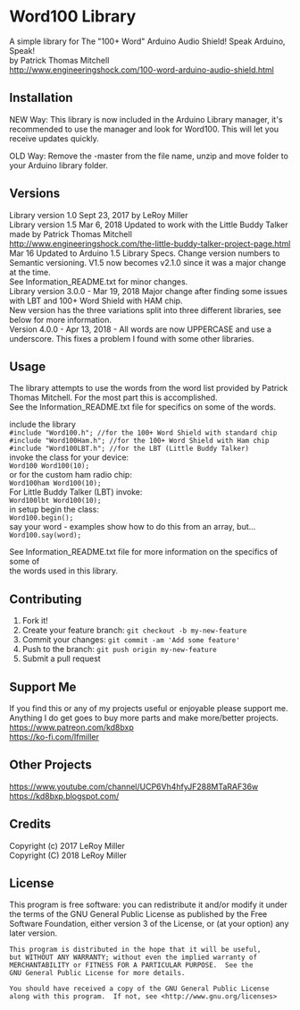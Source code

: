 # Word100 Library

A simple library for The "100+ Word" Arduino Audio Shield! Speak Arduino, Speak!  
by Patrick Thomas Mitchell  
http://www.engineeringshock.com/100-word-arduino-audio-shield.html  
  

## Installation

NEW Way: This library is now included in the Arduino Library manager, it's recommended to use the manager and look for Word100. This will let you receive updates quickly.  
  
OLD Way: Remove the -master from the file name, unzip and move folder to your Arduino library folder.  

## Versions

Library version 1.0 Sept 23, 2017 by LeRoy Miller  
Library version 1.5 Mar 6, 2018 Updated to work with the Little Buddy Talker made by Patrick Thomas Mitchell  
http://www.engineeringshock.com/the-little-buddy-talker-project-page.html  
Mar 16 Updated to Arduino 1.5 Library Specs. Change version numbers to Semantic
versioning. V1.5 now becomes v2.1.0 since it was a major change at the time.  
See Information_README.txt for minor changes.  
Library version 3.0.0 - Mar 19, 2018 Major change after finding some issues with LBT and 100+ Word Shield with HAM chip.  
New version has the three variations split into three different libraries, see below for more information.  
Version 4.0.0 - Apr 13, 2018 - All words are now UPPERCASE and use a underscore. This fixes a problem I found with some other libraries.  

## Usage

The library attempts to use the words from the word list provided by Patrick Thomas Mitchell.  For the most part this is accomplished.  
 See the Information_README.txt file for specifics on some of the words.  
  
include the library  
```#include "Word100.h"; //for the 100+ Word Shield with standard chip```   
```#include "Word100Ham.h"; //for the 100+ Word Shield with Ham chip```  
```#include "Word100LBT.h"; //for the LBT (Little Buddy Talker)```  
invoke the class for your device:  
```Word100 Word100(10);```   
or for the custom ham radio chip:   
```Word100ham Word100(10);```   
For Little Buddy Talker (LBT) invoke:  
```Word100lbt Word100(10);```  
in setup begin the class:   
```Word100.begin();```  
say your word - examples show how to do this from an array, but...   
```Word100.say(word);```   

See Information_README.txt file for more information on the specifics of some of  
the words used in this library.   


## Contributing

1. Fork it!
2. Create your feature branch: `git checkout -b my-new-feature`
3. Commit your changes: `git commit -am 'Add some feature'`
4. Push to the branch: `git push origin my-new-feature`
5. Submit a pull request

## Support Me

If you find this or any of my projects useful or enjoyable please support me.  
Anything I do get goes to buy more parts and make more/better projects.  
https://www.patreon.com/kd8bxp  
https://ko-fi.com/lfmiller  

## Other Projects

https://www.youtube.com/channel/UCP6Vh4hfyJF288MTaRAF36w  
https://kd8bxp.blogspot.com/  


## Credits

Copyright (c) 2017 LeRoy Miller  
Copyright (C) 2018 LeRoy Miller  

## License

This program is free software: you can redistribute it and/or modify
    it under the terms of the GNU General Public License as published by
    the Free Software Foundation, either version 3 of the License, or
    (at your option) any later version.

    This program is distributed in the hope that it will be useful,
    but WITHOUT ANY WARRANTY; without even the implied warranty of
    MERCHANTABILITY or FITNESS FOR A PARTICULAR PURPOSE.  See the
    GNU General Public License for more details.

    You should have received a copy of the GNU General Public License
    along with this program.  If not, see <http://www.gnu.org/licenses>
